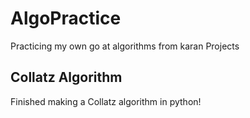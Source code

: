 # AlgoPractice
Practicing my own go at algorithms from karan Projects

## Collatz Algorithm
Finished making a Collatz algorithm in python!
